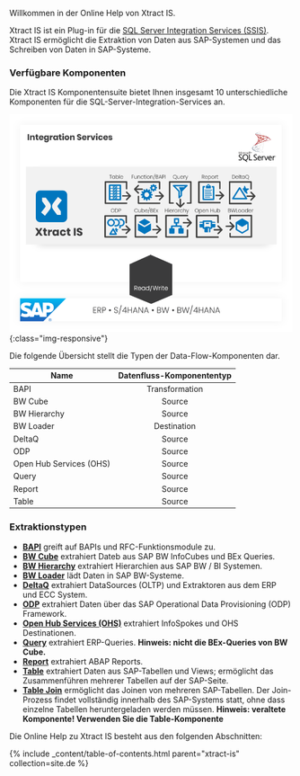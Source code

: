 Willkommen in der Online Help von Xtract IS.

Xtract IS ist ein Plug-in für die [SQL Server Integration Services (SSIS)](https://docs.microsoft.com/en-us/sql/integration-services/sql-server-integration-services).
Xtract IS ermöglicht die Extraktion von Daten aus SAP-Systemen und das Schreiben von Daten in SAP-Systeme.

### Verfügbare Komponenten
Die Xtract IS Komponentensuite bietet Ihnen insgesamt 10 unterschiedliche Komponenten für die SQL-Server-Integration-Services an.

![XIS-Architecture](/img/content/xis/architectures_xis_neu.png){:class="img-responsive"}

Die folgende Übersicht stellt die Typen der Data-Flow-Komponenten dar.

| Name   | Datenfluss-Komponententyp | 
|-------------|:-----:|
| BAPI        | Transformation  | 
| BW Cube     | Source   |  
| BW Hierarchy   | Source |
| BW Loader | Destination |
| DeltaQ      | Source   | 
| ODP         | Source |
| Open Hub Services (OHS) | Source  |  
| Query       | Source   | 
| Report | Source   | 
| Table       | Source   |

### Extraktionstypen

- [**BAPI**](./xtract-is-bapi) greift auf BAPIs und RFC-Funktionsmodule zu.
- [**BW Cube**](./bw-cube) extrahiert Dateb aus SAP BW InfoCubes und BEx Queries.
- [**BW Hierarchy**](./hierarchy) extrahiert Hierarchien aus SAP BW / BI Systemen.
- [**BW Loader**](./bw-loader) lädt Daten in SAP BW-Systeme.
- [**DeltaQ**](./xtract-is-deltaq) extrahiert DataSources (OLTP) und Extraktoren aus dem ERP und ECC System.
- [**ODP**](./odp) extrahiert Daten über das SAP Operational Data Provisioning (ODP) Framework.
- [**Open Hub Services (OHS)**](./open-hub-service) extrahiert InfoSpokes und OHS Destinationen.
- [**Query**](./query) extrahiert ERP-Queries. **Hinweis: nicht die BEx-Queries von BW Cube.** 
- [**Report**](./report) extrahiert ABAP Reports.
- [**Table**](./xtract-is-table) extrahiert Daten aus SAP-Tabellen und Views; ermöglicht das Zusammenführen mehrerer Tabellen auf der SAP-Seite.
- [**Table Join**](./table-join) ermöglicht das Joinen von mehreren SAP-Tabellen. Der Join-Prozess findet vollständig innerhalb des SAP-Systems statt, ohne dass einzelne Tabellen heruntergeladen werden müssen.
**Hinweis: veraltete Komponente! Verwenden Sie die Table-Komponente**

Die Online Help zu Xtract IS besteht aus den folgenden Abschnitten:

{% include _content/table-of-contents.html parent="xtract-is" collection=site.de %}
